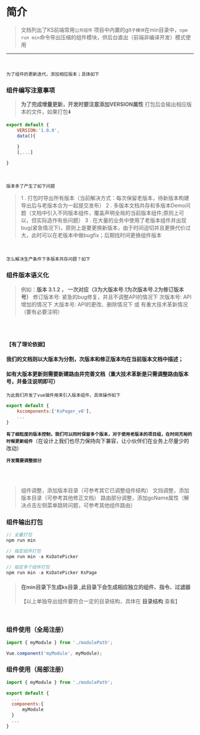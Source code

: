 # 简介

> 文档列出了KS前端常用`公共组件`
> 项目中内置的git`子模块`在min目录中，`npm run min`命令导出压缩的组件模块，供后台直出（前端非编译开发）模式使用

-------------
<br>

`为了组件的更新迭代，添加相应版本；具体如下`

### 组件编写注意事项

> **为了完成增量更新，开发时要注意添加VERSION属性**
> 打包后会输出相应版本的文件，如果打包⬇️


```js
export default {
    VERSION:'1.0.0',
    data(){

    }
    [,...]

}
```
<br>

`版本多了产生了如下问题`
> 1 . 打包时导出所有版本（当前解决方式：每次保留老版本，待新版本构建导出后与老版本合为一起提交发布）
> 2 . 多版本文档共存和多版本Demo问题（文档中引入不同版本组件，覆盖声明全局的当前版本组件;原则上可以，但实际造作有些问题）
> 3 . 在大量的业务中使用了老版本组件并出现bug(紧急情况下)，原则上是要更换新版本，由于时间迫切并且更换代价过大，此时可以在老版本中做bugfix；后期找时间更换组件版本

<br>

`怎么解决生产条件下多版本共存问题？如下`

### 组件版本语义化

> 例如：**版本 3.1.2 ， 一次对应（3为大版本号.1为次版本号.2为修订版本号）**
> 修订版本号: 紧急的bug修复，并且不调整API的情况下
> 次版本号: API增加的情况下
> 大版本号: API的更改、删除情况下 或 有重大技术革新情况（要有必要注明）

<br><br>

#### 【有了理论依据】
####    我们的文档则以大版本为分割，次版本和修正版本均在当前版本文档中描述；
####    如有大版本更新则需要新建路由并完善文档（重大技术革新是只需调整路由版本号，并备注说明即可）

`为此我们开发了vue插件用来引入版本组件，具体操作如下`

```js
export default {
    kscomponents:['KsPager_v0'],
    ...
}
```
**`有了细粒度的版本控制，我们可以同时保留多个版本，对于使用老版本的项目组，在时间充裕的时候更新组件`**（在设计上我们也尽力保持向下兼容，让小伙伴们在业务上尽量少的改动）
<br>

**`开发需要调整部分`**

<br><br>

> 组件调整，添加版本目录（可参考其它已调整组件结构）
> 文挡调整，添加版本目录（可参考其他修正文档）
> 路由部分调整，添加goName属性（解决点击左侧菜单跳转问题，可参考其他组件路由）


### 组件输出打包

```js
// 全量打包
npm run min 

// 指定组件打包
npm run min -a KsDatePicker

// 指定多个组件打包
npm run min -a KsDatePicker KsPage
```



> #### 在min目录下生成ks目录 ,此目录下会生成相应独立的组件、指令、过滤器
> 【以上单独导出组件要符合一定的目录结构，具体在 <a v-link="{name:'dir'}" title="">目录结构</a> 查看】

<br>

### 组件使用（全局注册）

```javascript
import { myModule } from './modulePath';

Vue.component('myModule', myModule);
```

### 组件使用（局部注册）
```javascript
import { myModule } from './modulePath';

export default {
  ...
  components:{
      myModule
  }    
  ...
}
```
